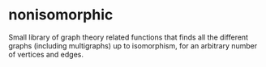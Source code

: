 # nonisomorphic
Small library of graph theory related functions that finds all the different graphs (including multigraphs) up to isomorphism, for an arbitrary number of vertices and edges.
